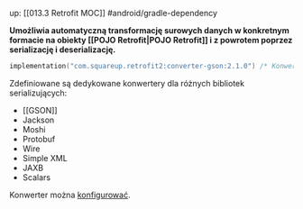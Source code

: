 up: [[013.3 Retrofit MOC]]
#android/gradle-dependency 

**Umożliwia automatyczną transformację surowych danych w konkretnym formacie na obiekty [[POJO Retrofit|POJO Retrofit]] i z powrotem poprzez serializację i deserializację.**

```kotlin
implementation("com.squareup.retrofit2:converter-gson:2.1.0") /* Konwerter dla biblioteki GSON */
```

Zdefiniowane są dedykowane konwertery dla różnych bibliotek serializujących:
- [[GSON]]
- Jackson
- Moshi
- Protobuf
- Wire
- Simple XML
- JAXB
- Scalars

Konwerter można [konfigurować](https://futurestud.io/tutorials/retrofit-2-adding-customizing-the-gson-converter).